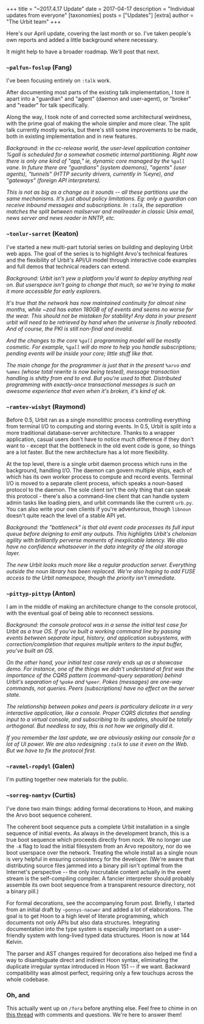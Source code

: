 +++
title = "~2017.4.17 Update"
date = 2017-04-17
description = "Individual updates from everyone"
[taxonomies]
posts = ["Updates"]
[extra]
author = "The Urbit team"
+++

Here's our April update, covering the last month or so.  I've taken people's own
reports and added a little background where necessary.

It might help to have a broader roadmap.  We'll post that next.

### `~palfun-foslup` (Fang)

I've been focusing entirely on `:talk` work.

After documenting most parts of the existing talk implementation, I tore it apart
into a "guardian" and "agent" (daemon and user-agent), or "broker" and "reader" for
talk specifically.

Along the way, I took note of and corrected some architectural weirdness, with the
prime goal of making the whole simpler and more clear. The split talk currently
mostly works, but there's still some improvements to be made, both in existing
implementation and in new features.

_Background: in the cc-release world, the user-level application container %gall
is scheduled for a somewhat cosmetic internal partitioning.  Right now there is
only one kind of "app," ie, dynamic core managed by the `%gall` vane.  In future
there are "guardians" (system daemons), "agents" (user agents), "tunnels" (HTTP
security drivers, currently in %eyre), and "gateways" (foreign API interpreters)._

_This is not as big as a change as it sounds -- all these partitions use the same
mechanisms.  It's just about policy limitations.  Eg: only a guardian can receive
inbound messages and subscriptions.  In `:talk`, the separation matches the split
between mailserver and mailreader in classic Unix email, news server and news
reader in NNTP, etc._

### `~tonlur-sarret` (Keaton)

I've started a new multi-part tutorial series on building and deploying Urbit web
apps. The goal of the series is to highlight Arvo's technical features and the
flexibility of Urbit's API/UI model through interactive code examples and full
demos that technical readers can extend.

_Background: Urbit isn't yew a platform you'd want to deploy anything real on.
But userspace isn't going to change that much, so we're trying to make it more
accessible for early explorers._

_It's true that the network has now maintained continuity for almost nine months,
while ~zod has eaten 180GB of of events and seems no worse for the wear.  This
should not be mistaken for stability!  Any data in your present urbit will need to
be retrieved by hand when the universe is finally rebooted.  And of course, the
PKI is still non-final and invalid._

_And the changes to the core `%gall` programming model will be mostly cosmetic.
For example, `%gall` will do more to help you handle subscriptions; pending events
will be inside your core; little stuff like that._

_The main change for the programmer is just that in the present `%arvo` and
`%ames` (whose total rewrite is now being tested), message transaction handling is
shitty from end to end.  But you're used to that.  Distributed programming with
exactly-once transactional messages is such an awesome experience that even when
it's broken, it's kind of ok._

### `~ramtev-wisbyt` (Raymond)

Before 0.5, Urbit ran as a single monolithic process controlling everything from
terminal I/O to computing and storing events. In 0.5, Urbit is split into a more
traditional database-server architecture.  Thanks to a wrapper application, casual
users don't have to notice much difference if they don't want to - except that the
bottleneck in the old event code is gone, so things are a lot faster. But the new
architecture has a lot more flexibility.

At the top level, there is a single urbit daemon process which runs in the
background, handling I/O. The daemon can govern multiple ships, each of which has
its own worker process to compute and record events. Terminal I/O is moved to a
separate client process, which speaks a noun-based protocol to the daemon.  The
sole client isn't the only thing that can speak this protocol - there's also a
command-line client that can handle system admin tasks like loading piers, and
urbit commands like the current `urb.py`. You can also write your own clients if
you're adventurous, though `libnoun` doesn't quite reach the level of a stable API
yet.

_Background: the "bottleneck" is that old event code processes its full input
queue before deigning to emit any outputs.  This highlights Urbit's chelonian
agility with brilliantly perverse moments of inexplicable latency.  We also have
no confidence whatsoever in the data integrity of the old storage layer._

_The new Urbit looks much more like a regular production server.  Everything
outside the noun library has been replaced.  We're also hoping to add FUSE access
to the Urbit namespace, though the priority isn't immediate._

### `~pittyp-pittyp` (Anton)

I am in the middle of making an architecture change to the console protocol, with
the eventual goal of being able to reconnect sessions.

_Background: the console protocol was in a sense the initial test case for Urbit
as a true OS.  If you've built a working command line by passing events between
separate input, history, and application subsystems, with correction/completion
that requires multiple writers to the input buffer, you've built an OS._

_On the other hand, your initial test case rarely ends up as a showcase demo.  For
instance, one of the things we didn't understand at first was the importance of
the CQRS pattern (command-query separation) behind Urbit's separation of `%poke`
and `%peer`.  Pokes (messages) are one-way commands, not queries.  Peers
(subscriptions) have no effect on the server state._

_The relationship between pokes and peers is particulary delicate in a very
interactive application, like a console.  Proper CQRS dictates that sending input
to a virtual console, and subscribing to its updates, should be totally
orthogonal.  But needless to say, this is not how we originally did it._

_If you remember the last update, we are obviously asking our console for a lot of
UI power.  We are also redesigning `:talk` to use it even on the Web.  But we have
to fix the protocol first._

### `~ravmel-ropdyl` (Galen)

I'm putting together new materials for the public.

### `~sorreg-namtyv` (Curtis)

I've done two main things: adding formal decorations to Hoon, and making the Arvo
boot sequence coherent.

The coherent boot sequence puts a complete Urbit installation in a single sequence
of initial events.  As always in the development branch, this is a true boot
sequence which proceeds directly from nock.  We no longer use the `-A` flag to
load the initial filesystem from an Arvo repository, nor do we boot userspace over
the network.  Treating the whole install as a single noun is very helpful in
ensuring consistency for the developer.  (We're aware that distributing source
files jammed into a binary pill isn't optimal from the Internet's perspective --
the only inscrutable content actually in the event stream is the self-compiling
compiler.  A fancier interpreter should probably assemble its own boot sequence
from a transparent resource directory, not a binary pill.)

For formal decorations, see the accompanying forum post.  Briefly, I started from
an initial draft by `~ponnys-nacwer` and added a lot of elaborations.  The goal is
to get Hoon to a high level of literate programming, which documents not only APIs
but also data structures.  Integrating documentation into the type system is
especially important on a user-friendly system with long-lived typed data
structures.  Hoon is now at 144 Kelvin.

The parser and AST changes required for decorations also helped me find a way to
disambiguate direct and indirect Hoon syntax, eliminating the duplicate irregular
syntax introduced in Hoon 151 -- if we want.  Backward compatibility was almost
perfect, requiring only a few touchups across the whole codebase.

### Oh, and

This actually went up on `/fora` before anything else.  Feel free to chime in on
[this thread](http://urbit.org/fora/posts/~2017.3.1..22.06.50..bf2a~/) with
comments and questions.  We're here to answer them!
